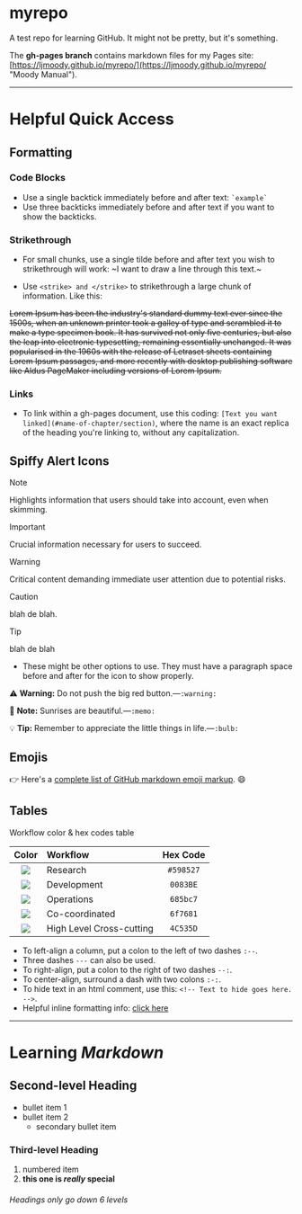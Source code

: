 # myrepo
A test repo for learning GitHub.
It might not be pretty, but it's something.

The **gh-pages branch** contains markdown files for my Pages site: [https://ljmoody.github.io/myrepo/](https://ljmoody.github.io/myrepo/ "Moody Manual").

---
# Helpful Quick Access

## Formatting

### Code Blocks

- Use a single backtick immediately before and after text: ``` `example` ```
- Use three backticks immediately before and after text if you want to show the backticks.

### Strikethrough

- For small chunks, use a single tilde before and after text you wish to strikethrough will work: ~I want to draw a line through this text.~

- Use `<strike> and </strike>` to strikethrough a large chunk of information. Like this:

<strike>
  Lorem Ipsum has been the industry's standard dummy text ever since the 1500s, when an unknown printer took a galley of type and scrambled it to make a type specimen book. It has survived not only five centuries, but also the leap into electronic typesetting, remaining essentially unchanged. It was popularised in the 1960s with the release of Letraset sheets containing Lorem Ipsum passages, and more recently with desktop publishing software like Aldus PageMaker including versions of Lorem Ipsum.
</strike>

### Links

- To link within a gh-pages document, use this coding: `[Text you want linked](#name-of-chapter/section)`, where the name is an exact replica of the heading you're linking to, without any capitalization. 

## Spiffy Alert Icons

> [!NOTE]  
> Highlights information that users should take into account, even when skimming.

> [!IMPORTANT]  
> Crucial information necessary for users to succeed.

> [!WARNING]  
> Critical content demanding immediate user attention due to potential risks.

> [!CAUTION]  
> blah de blah.

> [!TIP]  
> blah de blah

- These might be other options to use. They must have a paragraph space before and after for the icon to show properly.

:warning: **Warning:** Do not push the big red button.&mdash;`:warning:`

:memo: **Note:** Sunrises are beautiful.&mdash;`:memo:`
 
:bulb: **Tip:** Remember to appreciate the little things in life.&mdash;`:bulb:`

## Emojis
👉 Here's a [complete list of GitHub markdown emoji markup](https://gist.github.com/rxaviers/7360908). 😄

## Tables

Workflow color & hex codes table

| Color | Workflow | Hex Code |
|:--:|:--|:--:|
|<a href='#'><img valign='middle' src='https://readme-swatches.vercel.app/598527?style=round'/></a>|Research|`#598527`|
|<a href='#'><img valign='middle' src='https://readme-swatches.vercel.app/0083BE?style=round'/></a>|Development|`0083BE`|
|<a href='#'><img valign='middle' src='https://readme-swatches.vercel.app/685bc7?style=round'/></a>|Operations|`685bc7`|
|<a href='#'><img valign='middle' src='https://readme-swatches.vercel.app/6f7681?style=round'/></a>|Co-coordinated|`6f7681`|
|<a href='#'><img valign='middle' src='https://readme-swatches.vercel.app/4C535D?style=round'/></a>|High Level Cross-cutting|`4C535D`|

- To left-align a column, put a colon to the left of two dashes `:--`.
- Three dashes `---` can also be used.
- To right-align, put a colon to the right of two dashes `--:`.
- To center-align, surround a dash with two colons `:-:`.
- To hide text in an html comment, use this: `<!-- Text to hide goes here. -->`.
- Helpful inline formatting info: [click here](https://bookdown.org/yihui/bookdown/markdown-syntax.html#inline-formatting)

---
# Learning _Markdown_

## Second-level Heading

- bullet item 1
- bullet item 2
  - secondary bullet item
  
### Third-level Heading

1. numbered item  
2. **this one is _really_ special**

###### Headings only go down 6 levels

